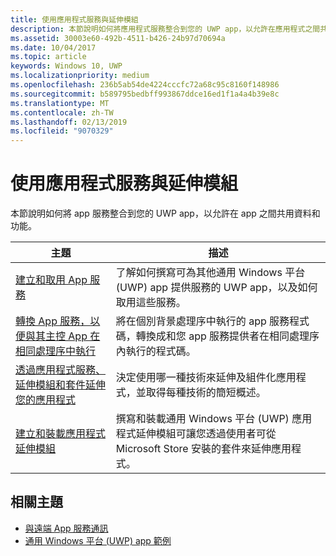 ```yaml
---
title: 使用應用程式服務與延伸模組
description: 本節說明如何將應用程式服務整合到您的 UWP app，以允許在應用程式之間共用資料和功能。
ms.assetid: 30003e60-492b-4511-b426-24b97d70694a
ms.date: 10/04/2017
ms.topic: article
keywords: Windows 10, UWP
ms.localizationpriority: medium
ms.openlocfilehash: 236b5ab54de4224cccfc72a68c95c8160f148986
ms.sourcegitcommit: b589795bedbff993867ddce16ed1f1a4a4b39e8c
ms.translationtype: MT
ms.contentlocale: zh-TW
ms.lasthandoff: 02/13/2019
ms.locfileid: "9070329"
---
```

# <a name="use-app-services-and-extensions"></a>使用應用程式服務與延伸模組

本節說明如何將 app 服務整合到您的 UWP app，以允許在 app 之間共用資料和功能。

| 主題 | 描述 |
|-------|-------------|
| [建立和取用 App 服務](how-to-create-and-consume-an-app-service.md) | 了解如何撰寫可為其他通用 Windows 平台 (UWP) app 提供服務的 UWP app，以及如何取用這些服務。 |
| [轉換 App 服務，以便與其主控 App 在相同處理序中執行](convert-app-service-in-process.md) | 將在個別背景處理序中執行的 app 服務程式碼，轉換成和您 app 服務提供者在相同處理序內執行的程式碼。 |
| [透過應用程式服務、延伸模組和套件延伸您的應用程式](extend-your-app-with-services-extensions-packages.md) | 決定使用哪一種技術來延伸及組件化應用程式，並取得每種技術的簡短概述。 |
| [建立和裝載應用程式延伸模組](how-to-create-an-extension.md) | 撰寫和裝載通用 Windows 平台 (UWP) 應用程式延伸模組可讓您透過使用者可從 Microsoft Store 安裝的套件來延伸應用程式。 |


## <a name="related-topics"></a>相關主題
* [與遠端 App 服務通訊](communicate-with-a-remote-app-service.md)
* [通用 Windows 平台 (UWP) app 範例](https://github.com/Microsoft/Windows-universal-samples/tree/master/Samples/AppServices)
